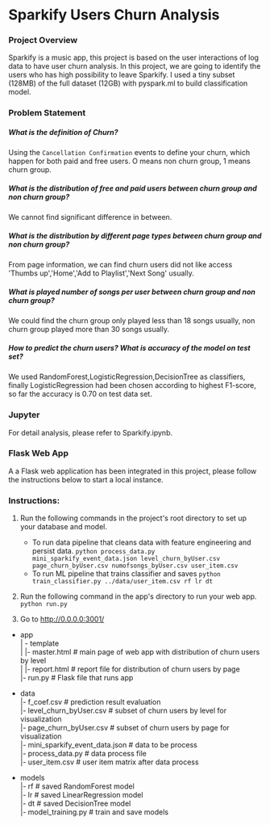 # Sparkify Users Churn Analysis

### Project Overview  

Sparkify is a music app, this project is based on the user interactions of log data to have user churn analysis.
In this project, we are going to identify the users who has high possibility to leave Sparkify. I used a tiny subset (128MB) of the full dataset (12GB) with pyspark.ml to build classification model.

### Problem Statement

##### What is the definition of Churn?
Using the `Cancellation Confirmation` events to define your churn, which happen for both paid and free users. O means non churn group, 1 means churn group.
##### What is the distribution of free and paid users between churn group and non churn group?
We cannot find significant difference in between.  

##### What is the distribution by different page types between churn group and non churn group?
From page information, we can find churn users did not like access 'Thumbs up','Home','Add to Playlist','Next Song' usually. 

##### What is played number of songs per user between churn group and non churn group?
We could find the churn group only played less than 18 songs usually, non churn group played more than 30 songs usually.

##### How to predict the churn users? What is accuracy of the model on test set?
We used RandomForest,LogisticRegression,DecisionTree as classifiers, finally LogisticRegression had been chosen according to highest F1-score, so far the accuracy is 0.70 on test data set.

### Jupyter

For detail analysis, please refer to Sparkify.ipynb.

### Flask Web App

A a Flask web application has been integrated in this project, please follow the instructions below to start a local instance.

### Instructions:
1. Run the following commands in the project's root directory to set up your database and model.

    - To run data pipeline that cleans data with feature engineering and persist data.
        `python process_data.py mini_sparkify_event_data.json level_churn_byUser.csv page_churn_byUser.csv numofsongs_byUser.csv user_item.csv`
    - To run ML pipeline that trains classifier and saves
        `python train_classifier.py ../data/user_item.csv rf lr dt`

2. Run the following command in the app's directory to run your web app.
    `python run.py`

3. Go to http://0.0.0.0:3001/

- app  
| - template  
| |- master.html  # main page of web app with distribution of churn users by level  
| |- report.html  # report file for distribution of churn users by page  
|- run.py  # Flask file that runs app  
  
- data  
|- f_coef.csv  # prediction result evaluation  
|- level_churn_byUser.csv  # subset of churn users by level for visualization  
|- page_churn_byUser.csv # subset of churn users by page for visualization  
|- mini_sparkify_event_data.json # data to be process  
|- process_data.py # data process file  
|- user_item.csv   # user item matrix after data process  
  
- models  
|- rf # saved RandomForest model  
|- lr # saved LinearRegression model  
|- dt # saved DecisionTree model  
|- model_training.py  # train and save models  
